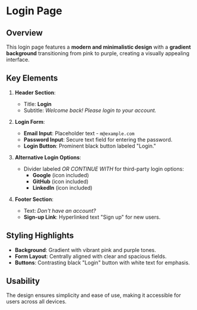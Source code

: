 # Login Page

## Overview
This login page features a **modern and minimalistic design** with a **gradient background** transitioning from pink to purple, creating a visually appealing interface.

## Key Elements
1. **Header Section**:
   - Title: **Login**
   - Subtitle: *Welcome back! Please login to your account.*

2. **Login Form**:
   - **Email Input**: Placeholder text - `m@example.com`
   - **Password Input**: Secure text field for entering the password.
   - **Login Button**: Prominent black button labeled "Login."

3. **Alternative Login Options**:
   - Divider labeled *OR CONTINUE WITH* for third-party login options:
     - **Google** (icon included)
     - **GitHub** (icon included)
     - **LinkedIn** (icon included)

4. **Footer Section**:
   - Text: *Don't have an account?*  
   - **Sign-up Link**: Hyperlinked text "Sign up" for new users.

## Styling Highlights
- **Background**: Gradient with vibrant pink and purple tones.
- **Form Layout**: Centrally aligned with clear and spacious fields.
- **Buttons**: Contrasting black "Login" button with white text for emphasis.

## Usability
The design ensures simplicity and ease of use, making it accessible for users across all devices.
